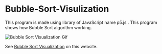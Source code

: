 # Bubble-Sort-Visulization
This program is made using library of JavaScript name p5.js . This program shows how Bubble Sort algorithm working.

![Bubble Sort Visualization Gif](https://github.com/urvesh254/Videos-and-Photos/blob/main/images/BSV.gif)

See [Bubble Sort Visualization](https://urvesh254.github.io/Bubble-Sort-Visulization/ "Bubble Sort Visulization") on this website.
